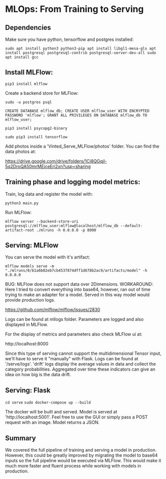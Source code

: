 # MLOps: From Training to Serving

## Dependencies

Make sure you have python, tensorflow and postgres installed:

`sudo apt install python3 python3-pip
apt install libgl1-mesa-glx
apt install postgresql postgresql-contrib postgresql-server-dev-all
sudo apt install gcc`

## Install MLFlow:

`pip3 install mlflow`

Create a backend store for MLFlow:

`sudo -u postgres psql`

`CREATE DATABASE mlflow_db;
CREATE USER mlflow_user WITH ENCRYPTED PASSWORD 'mlflow';
GRANT ALL PRIVILEGES ON DATABASE mlflow_db TO mlflow_user;`

`pip3 install psycopg2-binary`

`sudo pip3 install tensorflow`

Add photos inside a 'Vinted_Serve_MLFlow/photos' folder.
You can find the data photos at:

https://drive.google.com/drive/folders/1Cj8QGqjl-5q2DroQA50mrMEiceEri2xn?usp=sharing


## Training phase and logging model metrics:

Train, log data and register the model with:

`python3 main.py`

Run MLFlow:

`mlflow server --backend-store-uri postgresql://mlflow_user:mlflow@localhost/mlflow_db --default-artifact-root ./mlruns -h 0.0.0.0 -p 8000`

## Serving: MLFlow

You can serve the model with it's artifact:

`mlflow models serve -m "./mlruns/0/b1a6b02eb7cb4537874dff1d678b2ac9/artifacts/model" -h 0.0.0.0`

BUG: MLFlow does not support data over 2Dimensions. 
WORKAROUND:
Here I tried to convert everything into base64,
however, ran out of time trying to make an adapter for a model.
Served in this way model would provide production logs.

https://github.com/mlflow/mlflow/issues/2830

Logs can be found at mllogs folder.
Parameters are logged and also displayed in MLFlow.

For the display of metrics and parameters also check MLFlow ui at:

http://localhost:8000

Since this type of serving cannot support the multidimensional Tensor input, 
we'll have to serve it "manually" with Flask.
Logs can be found at '/serve/logs'.
'drift' logs display the average values in data and collect the category probabilities.
Aggregated over time these indicators can give an idea on how big is the data drift.

## Serving: Flask
`cd serve`
`sudo docker-compose up --build`

The docker will be built and served.
Model is served at 'http://localhost:5001'.
Feel free to use the GUI or simply pass a POST request with an image.
Model returns a JSON.


## Summary

We covered the full pipeline of training and serving a model in production.
However, this could be greatly improved by migrating the model to base64 
inputs so the full pipeline would be executed via MLFlow.
This would make it much more faster and fluent process while 
working with models in production.

